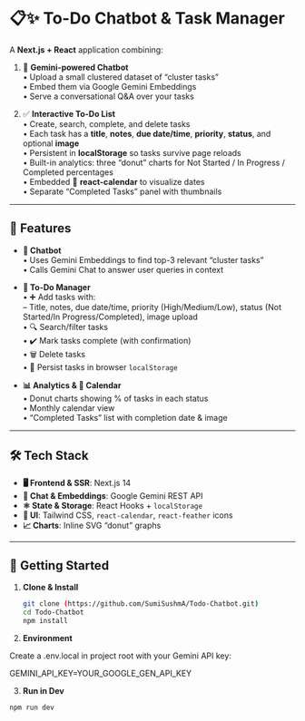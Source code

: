 # 📋✨ To-Do Chatbot & Task Manager

A **Next.js + React** application combining:

1. 🤖 **Gemini-powered Chatbot**  
   • Upload a small clustered dataset of “cluster tasks”  
   • Embed them via Google Gemini Embeddings  
   • Serve a conversational Q&A over your tasks  

2. ✅ **Interactive To-Do List**  
   • Create, search, complete, and delete tasks  
   • Each task has a **title**, **notes**, **due date/time**, **priority**, **status**, and optional **image**  
   • Persistent in **localStorage** so tasks survive page reloads  
   • Built-in analytics: three “donut” charts for Not Started / In Progress / Completed percentages  
   • Embedded 📅 **react-calendar** to visualize dates  
   • Separate “Completed Tasks” panel with thumbnails  

---

## 🚀 Features

- **💬 Chatbot**  
  • Uses Gemini Embeddings to find top-3 relevant “cluster tasks”  
  • Calls Gemini Chat to answer user queries in context  

- **📝 To-Do Manager**  
  • ➕ Add tasks with:  
    – Title, notes, due date/time, priority (High/Medium/Low), status (Not Started/In Progress/Completed), image upload  
  • 🔍 Search/filter tasks  
  • ✔️ Mark tasks complete (with confirmation)  
  • 🗑️ Delete tasks  
  • 💾 Persist tasks in browser `localStorage`  

- **📊 Analytics & 📆 Calendar**  
  • Donut charts showing % of tasks in each status  
  • Monthly calendar view  
  • “Completed Tasks” list with completion date & image  

---

## 🛠️ Tech Stack

- **🖥️ Frontend & SSR**: Next.js 14  
- **🤖 Chat & Embeddings**: Google Gemini REST API  
- **⚛️ State & Storage**: React Hooks + `localStorage`  
- **🎨 UI**: Tailwind CSS, `react-calendar`, `react-feather` icons  
- **📈 Charts**: Inline SVG “donut” graphs  

---

## 🔧 Getting Started

1. **Clone & Install**  
   ```bash
   git clone (https://github.com/SumiSushmA/Todo-Chatbot.git)
   cd Todo-Chatbot
   npm install

2. **Environment**


Create a .env.local in project root with your Gemini API key:

GEMINI_API_KEY=YOUR_GOOGLE_GEN_API_KEY


3. **Run in Dev**
  ```bash
npm run dev

